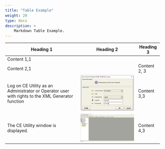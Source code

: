 ```yaml
---
title: "Table Example"
weight: 20
type: docs
description: >
    Markdown Table Example.
---
```


| Heading 1 | Heading 2 | Heading 3 |
|-------------|-----------|--------------|
| Content 1,1 | | |               
| Content 2,1 | |Content 2, 3|
| Log on CE Utility as an Administrator or Operator user with rights to the XML Generator function | ![](./media/image1.png) | Content 3,3 |
| The CE Utility window is displayed. |![](./media/image2.png) | Content 4,3 |